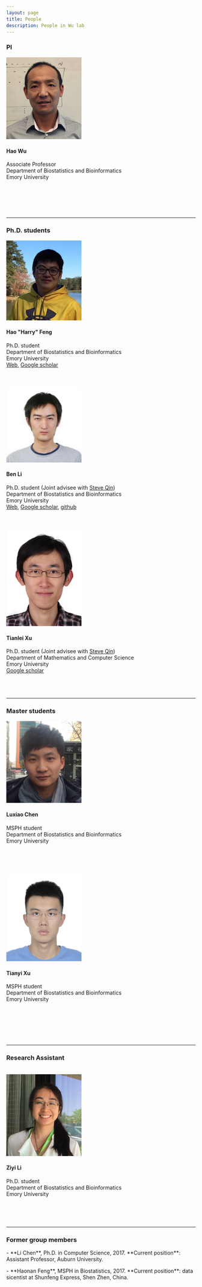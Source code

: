 ```yaml
---
layout: page
title: People
description: People in Wu lab
---
```


<div class="container">

<h3>PI</h3>
<div class="row-fluid">

  <div class="span2">
	<img src="../assets/pics/wu_small.jpg" width="200" /><br />
  </div>
  
  <div class="span5">
   <h4>Hao Wu</h4>
   Associate Professor<br />
   Department of Biostatistics and Bioinformatics<br />
   Emory University<br /><br /><br /><br /><br /><br />
   </div>

</div>
<hr>

<h3>Ph.D. students</h3>

<!-- Hao Feng -->
<div class="row-fluid">

  <div class="span2">
	<img src="../assets/pics/HarryFeng.jpg" width="200" /><br />
  </div>
  
  <div class="span5">
   <h4>Hao "Harry" Feng</h4>
   Ph.D. student<br />
   Department of Biostatistics and Bioinformatics<br />
   Emory University<br />
	<a href="https://sites.google.com/site/haoharryfeng/">Web</a>, 
 <a href="https://scholar.google.com/citations?user=YGFvJjwAAAAJ&hl=en">Google scholar</a> 
<br /><br /><br /><br />
   </div>

</div>

<!-- Ben Li -->
<div class="row-fluid">

  <div class="span2">
	<img src="../assets/pics/BenLi.jpg" width="200" />
  </div>
  
  <div class="span5">
  <h4>Ben Li</h4>
  Ph.D. student (Joint advisee with <a href="https://sph.emory.edu/faculty/profile/#!ZQIN4">Steve Qin</a>)<br />
  Department of Biostatistics and Bioinformatics<br />
  Emory University<br />
  <a href="https://benliemory.github.io/">Web</a>, 
 <a href="https://scholar.google.com/citations?user=nDSGBakAAAAJ&hl=en">Google scholar</a>, 
 <a href="https://github.com/benliemory">github</a>
<br /><br /><br /><br />
   </div>

</div>


<!-- Tianlei -->
<div class="row-fluid">

  <div class="span2">
	<img src="../assets/pics/Tianlei.jpg" width="200" />
  </div>
  
  <div class="span5">
  <h4>Tianlei Xu</h4>
  Ph.D. student (Joint advisee with <a href="https://sph.emory.edu/faculty/profile/#!ZQIN4">Steve Qin</a>)<br />
  Department of Mathematics and Computer Science<br />
  Emory University<br />
  <a href="https://scholar.google.com/citations?user=xCzIYMwAAAAJ&hl=en">Google scholar</a>
<br /><br /><br /><br />
   </div>

</div>
<hr>

<h3>Master students</h3>

<!-- Luxiao Chen -->
<div class="row-fluid">

  <div class="span2">
    <img src="../assets/pics/LuxiaoChen.jpg" width="200" />
  </div>

  <div class="span5">
  <h4>Luxiao Chen</h4>
  MSPH student <br />
  Department of Biostatistics and Bioinformatics<br />
  Emory University<br /><br />
   
<br /><br />
   </div>
</div>

<!-- Tianyi Xu -->
<div class="row-fluid">

  <div class="span2">
    <img src="../assets/pics/TianyiXu.jpg" width="200" />
  </div>

  <div class="span5">
  <h4> Tianyi Xu </h4>
  MSPH student <br />
  Department of Biostatistics and Bioinformatics<br />
  Emory University<br /><br />
   
<br /><br /><br /><br />
   </div>
</div>

<hr>

<h3>Research Assistant</h3>
<br />

<!-- Ziyi Li -->
<div class="row-fluid">

  <div class="span2">
    <img src="../assets/pics/ZiyiLi.jpg" width="200" />
  </div>

  <div class="span5">
  <h4> Ziyi Li </h4>
  Ph.D. student <br />
  Department of Biostatistics and Bioinformatics<br />
  Emory University<br /><br />
   
<br /><br />
   </div>

</div>

<hr>
<h3> Former group members </h3>
- **Li Chen**, Ph.D. in Computer Science, 2017. **Current position**: Assistant Professor, Auburn University. <p>
- **Haonan Feng**, MSPH in Biostatistics, 2017. **Current position**: data sicentist at Shunfeng Express, Shen Zhen, China. 


    
